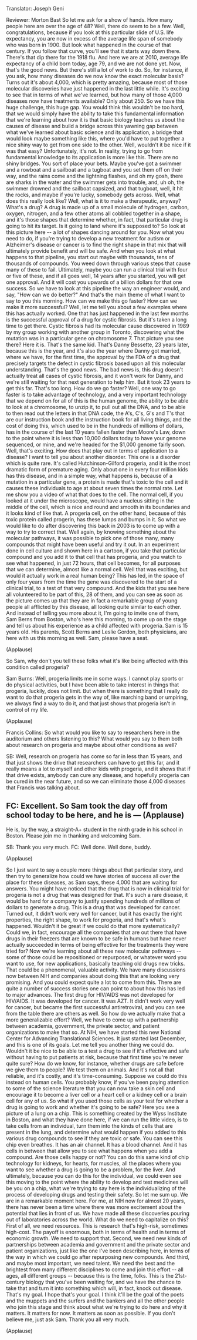 

Translator: Joseph Geni

Reviewer: Morton Bast
So let me ask for a show of hands.
How many people here are over the age of 48?
Well, there do seem to be a few.
Well, congratulations,
because if you look at this particular slide of U.S. life expectancy,
you are now in excess of the average life span
of somebody who was born in 1900.
But look what happened in the course of that century.
If you follow that curve,
you&#39;ll see that it starts way down there.
There&#39;s that dip there for the 1918 flu.
And here we are at 2010,
average life expectancy of a child born today, age 79,
and we are not done yet.
Now, that&#39;s the good news.
But there&#39;s still a lot of work to do.
So, for instance, if you ask,
how many diseases do we now know
the exact molecular basis?
Turns out it&#39;s about 4,000, which is pretty amazing,
because most of those molecular discoveries
have just happened in the last little while.
It&#39;s exciting to see that in terms of what we&#39;ve learned,
but how many of those 4,000 diseases
now have treatments available?
Only about 250.
So we have this huge challenge, this huge gap.
You would think this wouldn&#39;t be too hard,
that we would simply have the ability
to take this fundamental information that we&#39;re learning
about how it is that basic biology teaches us
about the causes of disease
and build a bridge across this yawning gap
between what we&#39;ve learned about basic science
and its application,
a bridge that would look maybe something like this,
where you&#39;d have to put together a nice shiny way
to get from one side to the other.
Well, wouldn&#39;t it be nice if it was that easy?
Unfortunately, it&#39;s not.
In reality, trying to go from fundamental knowledge
to its application is more like this.
There are no shiny bridges.
You sort of place your bets.
Maybe you&#39;ve got a swimmer and a rowboat
and a sailboat and a tugboat
and you set them off on their way,
and the rains come and the lightning flashes,
and oh my gosh, there are sharks in the water
and the swimmer gets into trouble,
and, uh oh, the swimmer drowned
and the sailboat capsized,
and that tugboat, well, it hit the rocks,
and maybe if you&#39;re lucky, somebody gets across.
Well, what does this really look like?
Well, what is it to make a therapeutic, anyway?
What&#39;s a drug? A drug is made up
of a small molecule of hydrogen, carbon,
oxygen, nitrogen, and a few other atoms
all cobbled together in a shape,
and it&#39;s those shapes that determine whether, in fact,
that particular drug is going to hit its target.
Is it going to land where it&#39;s supposed to?
So look at this picture here -- a lot of shapes dancing around for you.
Now what you need to do, if you&#39;re trying to develop
a new treatment for autism
or Alzheimer&#39;s disease or cancer
is to find the right shape in that mix
that will ultimately provide benefit and will be safe.
And when you look at what happens to that pipeline,
you start out maybe with thousands,
tens of thousands of compounds.
You weed down through various steps
that cause many of these to fail.
Ultimately, maybe you can run a clinical trial with four or five of these,
and if all goes well, 14 years after you started,
you will get one approval.
And it will cost you upwards of a billion dollars
for that one success.
So we have to look at this pipeline the way an engineer would,
and say, &quot;How can we do better?&quot;
And that&#39;s the main theme of what I want to say to you this morning.
How can we make this go faster?
How can we make it more successful?
Well, let me tell you about a few examples
where this has actually worked.
One that has just happened in the last few months
is the successful approval of a drug for cystic fibrosis.
But it&#39;s taken a long time to get there.
Cystic fibrosis had its molecular cause discovered in 1989
by my group working with another group in Toronto,
discovering what the mutation was in a particular gene
on chromosome 7.
That picture you see there?
Here it is. That&#39;s the same kid.
That&#39;s Danny Bessette, 23 years later,
because this is the year,
and it&#39;s also the year where Danny got married,
where we have, for the first time, the approval by the FDA
of a drug that precisely targets the defect in cystic fibrosis
based upon all this molecular understanding.
That&#39;s the good news.
The bad news is, this drug doesn&#39;t actually treat all cases of cystic fibrosis,
and it won&#39;t work for Danny, and we&#39;re still waiting
for that next generation to help him.
But it took 23 years to get this far. That&#39;s too long.
How do we go faster?
Well, one way to go faster is to take advantage of technology,
and a very important technology that we depend on
for all of this is the human genome,
the ability to be able to look at a chromosome,
to unzip it, to pull out all the DNA,
and to be able to then read out the letters in that DNA code,
the A&#39;s, C&#39;s, G&#39;s and T&#39;s
that are our instruction book and the instruction book for all living things,
and the cost of doing this,
which used to be in the hundreds of millions of dollars,
has in the course of the last 10 years
fallen faster than Moore&#39;s Law, down to the point
where it is less than 10,000 dollars today to have your genome sequenced, or mine,
and we&#39;re headed for the $1,000 genome fairly soon.
Well, that&#39;s exciting.
How does that play out in terms of application to a disease?
I want to tell you about another disorder.
This one is a disorder which is quite rare.
It&#39;s called Hutchinson-Gilford progeria,
and it is the most dramatic form of premature aging.
Only about one in every four million kids has this disease,
and in a simple way, what happens is,
because of a mutation in a particular gene,
a protein is made that&#39;s toxic to the cell
and it causes these individuals to age
at about seven times the normal rate.
Let me show you a video of what that does to the cell.
The normal cell, if you looked at it under the microscope,
would have a nucleus sitting in the middle of the cell,
which is nice and round and smooth in its boundaries
and it looks kind of like that.
A progeria cell, on the other hand,
because of this toxic protein called progerin,
has these lumps and bumps in it.
So what we would like to do after discovering this
back in 2003
is to come up with a way to try to correct that.
Well again, by knowing something about the molecular pathways,
it was possible to pick
one of those many, many compounds that might have been useful
and try it out.
In an experiment done in cell culture
and shown here in a cartoon,
if you take that particular compound
and you add it to that cell that has progeria,
and you watch to see what happened,
in just 72 hours, that cell becomes,
for all purposes that we can determine,
almost like a normal cell.
Well that was exciting, but would it actually work in a real human being?
This has led, in the space of only four years
from the time the gene was discovered to the start of a clinical trial,
to a test of that very compound.
And the kids that you see here
all volunteered to be part of this,
28 of them,
and you can see as soon as the picture comes up
that they are in fact a remarkable group of young people
all afflicted by this disease,
all looking quite similar to each other.
And instead of telling you more about it,
I&#39;m going to invite one of them, Sam Berns from Boston,
who&#39;s here this morning, to come up on the stage
and tell us about his experience
as a child affected with progeria.
Sam is 15 years old. His parents, Scott Berns and Leslie Gordon,
both physicians, are here with us this morning as well.
Sam, please have a seat.

(Applause)

So Sam, why don&#39;t you tell these folks
what it&#39;s like being affected with this condition called progeria?

Sam Burns: Well, progeria limits me in some ways.
I cannot play sports or do physical activities,
but I have been able to take interest in things
that progeria, luckily, does not limit.
But when there is something that I really do want to do
that progeria gets in the way of, like marching band
or umpiring, we always find a way to do it,
and that just shows that progeria isn&#39;t in control of my life.

(Applause)


Francis Collins: So what would you like to say to researchers
here in the auditorium and others listening to this?
What would you say to them both about research on progeria
and maybe about other conditions as well?

SB: Well, research on progeria has come so far
in less than 15 years,
and that just shows the drive that researchers can have
to get this far, and it really means a lot
to myself and other kids with progeria,
and it shows that if that drive exists,
anybody can cure any disease,
and hopefully progeria can be cured in the near future,
and so we can eliminate those 4,000 diseases
that Francis was talking about.

FC: Excellent. So Sam took the day off from school today
to be here, and he is — 
(Applause)
 --
He is, by the way, a straight-A+ student in the ninth grade
in his school in Boston.
Please join me in thanking and welcoming Sam.

SB: Thank you very much. FC: Well done. Well done, buddy.

(Applause)

So I just want to say a couple more things
about that particular story, and then try to generalize
how could we have stories of success
all over the place for these diseases, as Sam says,
these 4,000 that are waiting for answers.
You might have noticed that the drug
that is now in clinical trial for progeria
is not a drug that was designed for that.
It&#39;s such a rare disease, it would be hard for a company
to justify spending hundreds of millions of dollars to generate a drug.
This is a drug that was developed for cancer.
Turned out, it didn&#39;t work very well for cancer,
but it has exactly the right properties, the right shape,
to work for progeria, and that&#39;s what&#39;s happened.
Wouldn&#39;t it be great if we could do that more systematically?
Could we, in fact, encourage all the companies that are out there
that have drugs in their freezers
that are known to be safe in humans
but have never actually succeeded in terms
of being effective for the treatments they were tried for?
Now we&#39;re learning about all these new molecular pathways --
some of those could be repositioned or repurposed,
or whatever word you want to use, for new applications,
basically teaching old drugs new tricks.
That could be a phenomenal, valuable activity.
We have many discussions now between NIH and companies
about doing this that are looking very promising.
And you could expect quite a lot to come from this.
There are quite a number of success stories one can point to
about how this has led to major advances.
The first drug for HIV/AIDS
was not developed for HIV/AIDS.
It was developed for cancer. It was AZT.
It didn&#39;t work very well for cancer, but became
the first successful antiretroviral,
and you can see from the table there are others as well.
So how do we actually make that a more generalizable effort?
Well, we have to come up with a partnership
between academia, government, the private sector,
and patient organizations to make that so.
At NIH, we have started this new
National Center for Advancing Translational Sciences.
It just started last December, and this is one of its goals.
Let me tell you another thing we could do.
Wouldn&#39;t it be nice to be able to a test a drug
to see if it&#39;s effective and safe
without having to put patients at risk,
because that first time you&#39;re never quite sure?
How do we know, for instance, whether drugs are safe
before we give them to people? We test them on animals.
And it&#39;s not all that reliable, and it&#39;s costly,
and it&#39;s time-consuming.
Suppose we could do this instead on human cells.
You probably know, if you&#39;ve been paying attention
to some of the science literature
that you can now take a skin cell
and encourage it to become a liver cell
or a heart cell or a kidney cell or a brain cell for any of us.
So what if you used those cells as your test
for whether a drug is going to work and whether it&#39;s going to be safe?
Here you see a picture of a lung on a chip.
This is something created by the Wyss Institute in Boston,
and what they have done here, if we can run the little video,
is to take cells from an individual,
turn them into the kinds of cells that are present in the lung,
and determine what would happen
if you added to this various drug compounds
to see if they are toxic or safe.
You can see this chip even breathes.
It has an air channel. It has a blood channel.
And it has cells in between
that allow you to see what happens when you add a compound.
Are those cells happy or not?
You can do this same kind of chip technology
for kidneys, for hearts, for muscles,
all the places where you want to see whether a drug
is going to be a problem, for the liver.
And ultimately, because you can do this for the individual,
we could even see this moving to the point
where the ability to develop and test medicines
will be you on a chip, what we&#39;re trying to say here is
the individualizing of the process of developing drugs
and testing their safety.
So let me sum up.
We are in a remarkable moment here.
For me, at NIH now for almost 20 years,
there has never been a time where there was more excitement
about the potential that lies in front of us.
We have made all these discoveries
pouring out of laboratories across the world.
What do we need to capitalize on this? First of all, we need resources.
This is research that&#39;s high-risk, sometimes high-cost.
The payoff is enormous, both in terms of health
and in terms of economic growth. We need to support that.
Second, we need new kinds of partnerships
between academia and government and the private sector
and patient organizations, just like the one I&#39;ve been describing here,
in terms of the way in which we could go after repurposing new compounds.
And third, and maybe most important, we need talent.
We need the best and the brightest
from many different disciplines to come and join this effort --
all ages, all different groups --
because this is the time, folks.
This is the 21st-century biology that you&#39;ve been waiting for,
and we have the chance to take that
and turn it into something which will, in fact,
knock out disease. That&#39;s my goal.
I hope that&#39;s your goal.
I think it&#39;ll be the goal of the poets and the muppets
and the surfers and the bankers
and all the other people who join this stage
and think about what we&#39;re trying to do here
and why it matters.
It matters for now. It matters as soon as possible.
If you don&#39;t believe me, just ask Sam.
Thank you all very much.

(Applause)

